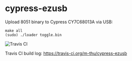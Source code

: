 # cypress-ezusb
Upload 8051 binary to Cypress CY7C68013A via USB:
```
make all
(sudo) ./loader toggle.bin
```

![Travis CI](https://travis-ci.org/m-thu/cypress-ezusb.svg?branch=master)

Travis CI build log: https://travis-ci.org/m-thu/cypress-ezusb
